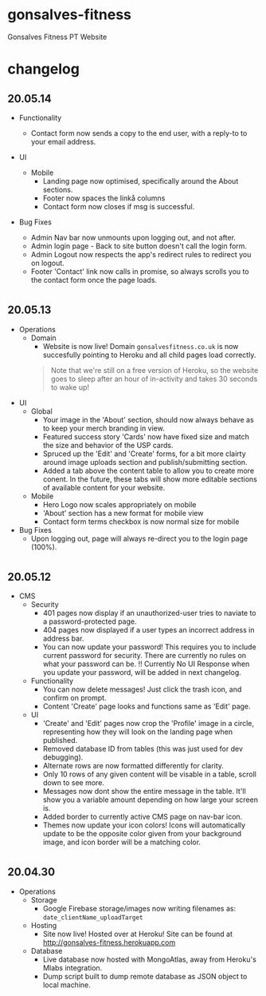 # gonsalves-fitness
Gonsalves Fitness PT Website

# changelog

## 20.05.14
* Functionality
  - Contact form now sends a copy to the end user, with a reply-to to your email address.
* UI
  * Mobile
    - Landing page now optimised, specifically around the About sections.
    - Footer now spaces the linkå columns
    - Contact form now closes if msg is successful.

* Bug Fixes
  - Admin Nav bar now unmounts upon logging out, and not after.
  - Admin login page - Back to site button doesn't call the login form.
  - Admin Logout now respects the app's redirect rules to redirect you on logout.
  - Footer 'Contact' link now calls in promise, so always scrolls you to the contact form once the page loads.

#


## 20.05.13
* Operations
  * Domain
    - Website is now live! Domain `gonsalvesfitness.co.uk` is now succesfully pointing to Heroku and all child pages load correctly.
    >Note that we're still on a free version of Heroku, so the website goes to sleep after an hour of in-activity and takes 30 seconds to wake up!
* UI
  * Global
    - Your image in the 'About' section, should now always behave as to keep your merch branding in view.
    - Featured success story 'Cards' now have fixed size and match the size and behavior of the USP cards.
    - Spruced up the 'Edit' and 'Create' forms, for a bit more clairty around image uploads section and publish/submitting section.
    - Added a tab above the content table to allow you to create more conent. In the future, these tabs will show more editable sections of available content for your website.
  * Mobile
    - Hero Logo now scales appropriately on mobile
    - 'About' section has a new format for mobile view
    - Contact form terms checkbox is now normal size for mobile
* Bug Fixes
    - Upon logging out, page will always re-direct you to the login page (100%).

#

## 20.05.12
* CMS
    * Security
      - 401 pages now display if an unauthorized-user tries to naviate to a password-protected page.
      - 404 pages now displayed if a user types an incorrect address in address bar.
      - You can now update your password! This requires you to include current password for security. There are currently no rules on what your password can be. !! Currently No UI Response when you update your password, will be added in next changelog.
  * Functionality 
      - You can now delete messages! Just click the trash icon, and confirm on prompt.
      - Content 'Create' page looks and functions same as 'Edit' page.
  * UI
      - 'Create' and 'Edit' pages now crop the 'Profile' image in a circle, representing how they will look on the landing page when published.
      - Removed database ID from tables (this was just used for dev debugging).
      - Alternate rows are now formatted differently for clarity.
      - Only 10 rows of any given content will be visable in a table, scroll down to see more.
      - Messages now dont show the entire message in the table. It'll show you a variable amount depending on how large your screen is.
      - Added border to currently active CMS page on nav-bar icon.
      - Themes now update your icon colors! Icons will automatically update to be the opposite color given from your background image, and icon border will be a matching color.

#

## 20.04.30

* Operations
  * Storage
    - Google Firebase storage/images now writing filenames as: `date_clientName_uploadTarget`
  * Hosting
    - Site now live! Hosted over at Heroku! Site can be found at http://gonsalves-fitness.herokuapp.com
  * Database
    - Live database now hosted with MongoAtlas, away from Heroku's Mlabs integration. 
    - Dump script built to dump remote database as JSON object to local machine.